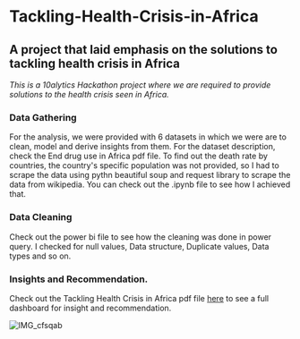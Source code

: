 # Tackling-Health-Crisis-in-Africa
## A project that laid emphasis on the solutions to tackling health crisis in Africa 
*This is a 10alytics Hackathon project where we are required to provide solutions to the health crisis seen in Africa.*
### Data Gathering
For the analysis, we were provided with 6 datasets in which we were are to clean, model and derive insights from them. For the dataset description, check the End drug use in Africa pdf file. 
To find out the death rate by countries, the country's specific population was not provided, so I had to scrape the data using pythn beautiful soup and request library to scrape the data from wikipedia. You can check out the .ipynb file to see how I achieved that.
### Data Cleaning 
Check out the power bi file to see how the cleaning was done in power query. I checked for null values, Data structure, Duplicate values, Data types and so on.
### Insights and Recommendation. 
Check out the Tackling Health Crisis in Africa pdf file [here](https://github.com/victorsomadina/Tackling-Health-Crisis-in-Africa/blob/main/Tackling%20Health%20Analysis%20in%20Africa.pdf) to see a full dashboard for insight and recommendation.

![IMG_cfsqab](https://user-images.githubusercontent.com/103338741/213326496-2595c42f-45fd-4a25-9901-2d81fa9ae360.jpg)
